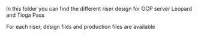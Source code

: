 In this folder you can find the different riser design for OCP server Leopard and Tioga Pass

For each riser, design files and production files are available
